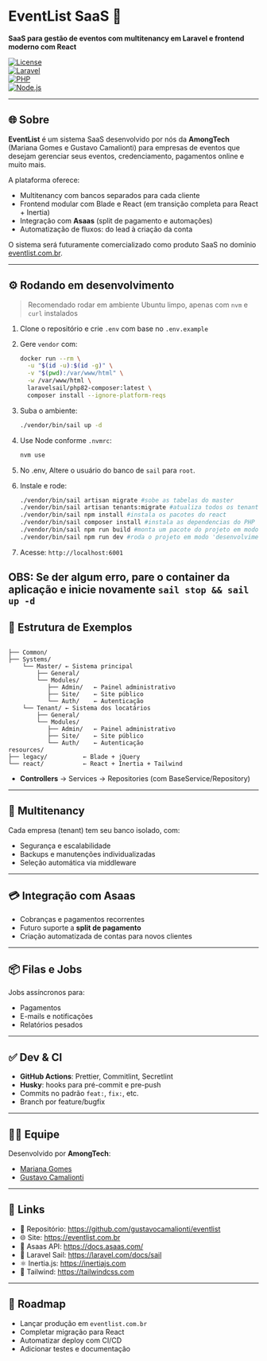 # EventList SaaS 🚀

**SaaS para gestão de eventos com multitenancy em Laravel e frontend moderno com React**

[![License](https://img.shields.io/github/license/gustavocamalionti/eventlist)](https://github.com/gustavocamalionti/eventlist/blob/main/LICENSE)  
[![Laravel](https://img.shields.io/badge/Laravel-10.x-red.svg)](https://laravel.com/)  
[![PHP](https://img.shields.io/badge/PHP-8.1%2B-brightgreen.svg)](https://www.php.net/)  
[![Node.js](https://img.shields.io/badge/Node.js-18%2B-green.svg)](https://nodejs.org/)

---

## 🌐 Sobre

**EventList** é um sistema SaaS desenvolvido por nós da **AmongTech** (Mariana Gomes e Gustavo Camalionti) para empresas de eventos que desejam gerenciar seus eventos, credenciamento, pagamentos online e muito mais.

A plataforma oferece:

- Multitenancy com bancos separados para cada cliente
- Frontend modular com Blade e React (em transição completa para React + Inertia)
- Integração com **Asaas** (split de pagamento e automações)
- Automatização de fluxos: do lead à criação da conta

O sistema será futuramente comercializado como produto SaaS no domínio [eventlist.com.br](https://eventlist.com.br).

---

## ⚙️ Rodando em desenvolvimento

> Recomendado rodar em ambiente Ubuntu limpo, apenas com `nvm` e `curl` instalados

1. Clone o repositório e crie `.env` com base no `.env.example`

2. Gere `vendor` com:

    ```bash
    docker run --rm \
      -u "$(id -u):$(id -g)" \
      -v "$(pwd):/var/www/html" \
      -w /var/www/html \
      laravelsail/php82-composer:latest \
      composer install --ignore-platform-reqs
    ```

3. Suba o ambiente:

    ```bash
    ./vendor/bin/sail up -d
    ```

4. Use Node conforme `.nvmrc`:

    ```bash
    nvm use
    ```

5. No .env, Altere o usuário do banco de `sail` para `root`.

6. Instale e rode:

    ```bash
    ./vendor/bin/sail artisan migrate #sobe as tabelas do master
    ./vendor/bin/sail artisan tenants:migrate #atualiza todos os tenants com as novas tabelas
    ./vendor/bin/sail npm install #instala os pacotes do react
    ./vendor/bin/sail composer install #instala as dependencias do PHP
    ./vendor/bin/sail npm run build #monta um pacote do projeto em modo 'produção'
    ./vendor/bin/sail npm run dev #roda o projeto em modo 'desenvolvimento'
    ```

7. Acesse: `http://localhost:6001`

## OBS: Se der algum erro, pare o container da aplicação e inicie novamente `sail stop && sail up -d`

## 🧱 Estrutura de Exemplos

```text

├── Common/
├── Systems/
    └── Master/ ← Sistema principal
        ├── General/
        └── Modules/
           ├── Admin/   ← Painel administrativo
           ├── Site/    ← Site público
           └── Auth/    ← Autenticação
    └── Tenant/ ← Sistema dos locatários
        ├── General/
        └── Modules/
           ├── Admin/   ← Painel administrativo
           ├── Site/    ← Site público
           └── Auth/    ← Autenticação
resources/
├── legacy/          ← Blade + jQuery
└── react/           ← React + Inertia + Tailwind
```

- **Controllers** → Services → Repositories (com BaseService/Repository)

---

## 💾 Multitenancy

Cada empresa (tenant) tem seu banco isolado, com:

- Segurança e escalabilidade
- Backups e manutenções individualizadas
- Seleção automática via middleware

---

## 💳 Integração com Asaas

- Cobranças e pagamentos recorrentes
- Futuro suporte a **split de pagamento**
- Criação automatizada de contas para novos clientes

---

## 📦 Filas e Jobs

Jobs assíncronos para:

- Pagamentos
- E-mails e notificações
- Relatórios pesados

---

## ✅ Dev & CI

- **GitHub Actions**: Prettier, Commitlint, Secretlint
- **Husky**: hooks para pré-commit e pre-push
- Commits no padrão `feat:`, `fix:`, etc.
- Branch por feature/bugfix

---

## 👩‍💻 Equipe

Desenvolvido por **AmongTech**:

- [Mariana Gomes](https://github.com/marigomes-br)
- [Gustavo Camalionti](https://github.com/gustavocamalionti)

---

## 📎 Links

- 🔗 Repositório: https://github.com/gustavocamalionti/eventlist
- 🌐 Site: https://eventlist.com.br
- 📄 Asaas API: https://docs.asaas.com/
- 🐳 Laravel Sail: https://laravel.com/docs/sail
- ⚛️ Inertia.js: https://inertiajs.com
- 🎨 Tailwind: https://tailwindcss.com

---

## 🚧 Roadmap

- Lançar produção em `eventlist.com.br`
- Completar migração para React
- Automatizar deploy com CI/CD
- Adicionar testes e documentação
